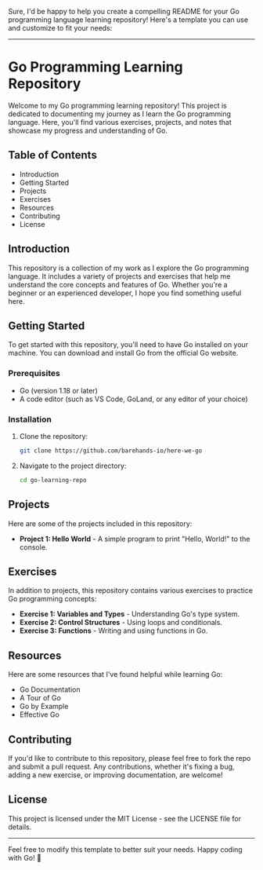 Sure, I'd be happy to help you create a compelling README for your Go programming language learning repository! Here's a template you can use and customize to fit your needs:

---

# Go Programming Learning Repository

Welcome to my Go programming learning repository! This project is dedicated to documenting my journey as I learn the Go programming language. Here, you'll find various exercises, projects, and notes that showcase my progress and understanding of Go.

## Table of Contents

- Introduction
- Getting Started
- Projects
- Exercises
- Resources
- Contributing
- License

## Introduction

This repository is a collection of my work as I explore the Go programming language. It includes a variety of projects and exercises that help me understand the core concepts and features of Go. Whether you're a beginner or an experienced developer, I hope you find something useful here.

## Getting Started

To get started with this repository, you'll need to have Go installed on your machine. You can download and install Go from the official Go website.

### Prerequisites

- Go (version 1.18 or later)
- A code editor (such as VS Code, GoLand, or any editor of your choice)

### Installation

1. Clone the repository:
    ```sh
    git clone https://github.com/barehands-io/here-we-go
    ```
2. Navigate to the project directory:
    ```sh
    cd go-learning-repo
    ```

## Projects

Here are some of the projects included in this repository:

- **Project 1: Hello World** - A simple program to print "Hello, World!" to the console.
<!-- - **Project 2: Web Server** - A basic web server built with Go's `net/http` package. -->
<!-- - **Project 3: CLI Tool** - A command-line tool for managing tasks. -->

## Exercises

In addition to projects, this repository contains various exercises to practice Go programming concepts:

- **Exercise 1: Variables and Types** - Understanding Go's type system.
- **Exercise 2: Control Structures** - Using loops and conditionals.
- **Exercise 3: Functions** - Writing and using functions in Go.

## Resources

Here are some resources that I've found helpful while learning Go:

- Go Documentation
- A Tour of Go
- Go by Example
- Effective Go

## Contributing

If you'd like to contribute to this repository, please feel free to fork the repo and submit a pull request. Any contributions, whether it's fixing a bug, adding a new exercise, or improving documentation, are welcome!

## License

This project is licensed under the MIT License - see the LICENSE file for details.

---

Feel free to modify this template to better suit your needs. Happy coding with Go! 🚀